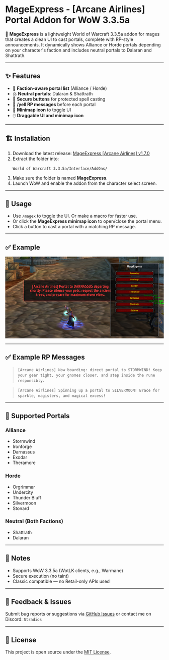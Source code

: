 # MageExpress - [Arcane Airlines] Portal Addon for WoW 3.3.5a

🧙 **MageExpress** is a lightweight World of Warcraft 3.3.5a addon for mages that creates a clean UI to cast portals, complete with RP-style announcements. It dynamically shows Alliance or Horde portals depending on your character's faction and includes neutral portals to Dalaran and Shattrath.

---

## ✨ Features

- 🧭 **Faction-aware portal list** (Alliance / Horde)
- ⚖️ **Neutral portals**: Dalaran & Shattrath
- 🎯 **Secure buttons** for protected spell casting
- 📢 **/yell RP messages** before each portal
- 📌 **Minimap icon** to toggle UI
- 🖱️ **Draggable UI and minimap icon**

---

## 🏗️ Installation

1. Download the latest release: [MageExpress [Arcane Airlines] v1.7.0](https://github.com/Stradios/MageExpress---Arcane-Airlines-Portal-Addon-for-WoW-3.3.5a/releases/download/MageExpress-Arcane-Airlines-v1.7.0/MageExpress-.Arcane.Airlines.v1.7.0.zip)
2. Extract the folder into:
   ```
   World of Warcraft 3.3.5a/Interface/AddOns/
   ```
3. Make sure the folder is named **MageExpress**.
4. Launch WoW and enable the addon from the character select screen.

---

## 🧪 Usage

- Use `/magex` to toggle the UI. Or make a macro for faster use.
- Or click the **MageExpress minimap icon** to open/close the portal menu.
- Click a button to cast a portal with a matching RP message.

---

## ✅ Example

![](https://raw.githubusercontent.com/Stradios/MageExpress---Arcane-Airlines-Portal-Addon-for-WoW-3.3.5a/refs/heads/main/MageExpress.png)

---

## ✅ Example RP Messages

> `[Arcane Airlines] Now boarding: direct portal to STORMWIND! Keep your gear tight, your gnomes closer, and step inside the rune responsibly.`

> `[Arcane Airlines] Spinning up a portal to SILVERMOON! Brace for sparkle, magisters, and magical excess!`

---

## 🎯 Supported Portals

### Alliance
- Stormwind
- Ironforge
- Darnassus
- Exodar
- Theramore

### Horde
- Orgrimmar
- Undercity
- Thunder Bluff
- Silvermoon
- Stonard

### Neutral (Both Factions)
- Shattrath
- Dalaran

---

## 📌 Notes

- Supports WoW 3.3.5a (WotLK clients, e.g., Warmane)
- Secure execution (no taint)
- Classic compatible — no Retail-only APIs used

---

## 💬 Feedback & Issues

Submit bug reports or suggestions via [GitHub Issues](https://github.com/Stradios/MageExpress---Arcane-Airlines-Portal-Addon-for-WoW-3.3.5a/issues) or contact me on Discord: `Stradios`

---

## 📜 License

This project is open source under the [MIT License](https://github.com/Stradios/MageExpress---Arcane-Airlines-Portal-Addon-for-WoW-3.3.5a/blob/main/LICENSE).
